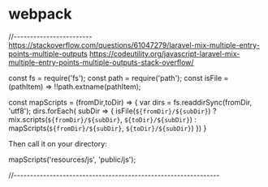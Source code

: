 # webpack

<!-- Contenuto migrato da _docs/webpack.txt -->

//------------------------
https://stackoverflow.com/questions/61047279/laravel-mix-multiple-entry-points-multiple-outputs
https://codeutility.org/javascript-laravel-mix-multiple-entry-points-multiple-outputs-stack-overflow/

const fs = require('fs');
const path = require('path');
const isFile = (pathItem) => !!path.extname(pathItem);

const mapScripts = (fromDir,toDir) => {
  var dirs = fs.readdirSync(fromDir, 'utf8');
  dirs.forEach( subDir => {
    isFile(`${fromDir}/${subDir}`)
    ? mix.scripts(`${fromDir}/${subDir}`, `${toDir}/${subDir}`)
    : mapScripts(`${fromDir}/${subDir}`, `${toDir}/${subDir}`)
  })
}

Then call it on your directory:

mapScripts('resources/js', 'public/js');

//---------------------------------------------------------------
